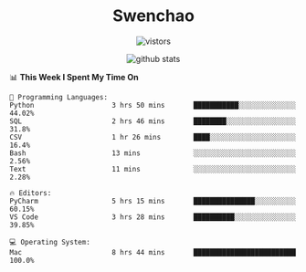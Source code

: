 <h1 align="center">Swenchao</h3>

<p align="center">
  <img src="https://visitor-badge.glitch.me/badge?page_id=Swenchao" alt="vistors" />
</p>

<p align="center">
  <img src="https://github-readme-stats.vercel.app/api?username=Swenchao&count_private=true&show_icons=true&theme=vue-dark&hide_title=true" alt="github stats" />
</p>

<!--START_SECTION:waka-->
📊 **This Week I Spent My Time On** 

```text
💬 Programming Languages: 
Python                   3 hrs 50 mins       ███████████░░░░░░░░░░░░░░   44.02% 
SQL                      2 hrs 46 mins       ████████░░░░░░░░░░░░░░░░░   31.8% 
CSV                      1 hr 26 mins        ████░░░░░░░░░░░░░░░░░░░░░   16.4% 
Bash                     13 mins             ░░░░░░░░░░░░░░░░░░░░░░░░░   2.56% 
Text                     11 mins             ░░░░░░░░░░░░░░░░░░░░░░░░░   2.28%

🔥 Editors: 
PyCharm                  5 hrs 15 mins       ███████████████░░░░░░░░░░   60.15% 
VS Code                  3 hrs 28 mins       ██████████░░░░░░░░░░░░░░░   39.85%

💻 Operating System: 
Mac                      8 hrs 44 mins       █████████████████████████   100.0%

```


<!--END_SECTION:waka-->
